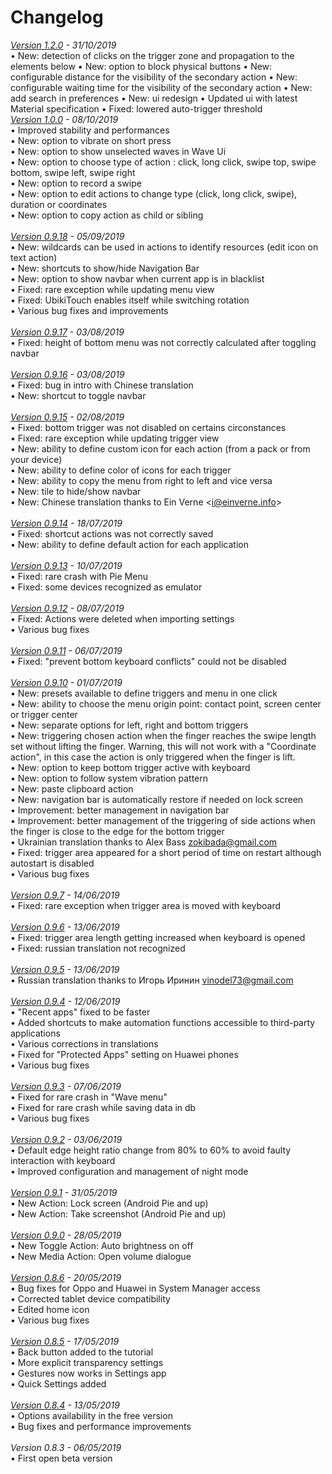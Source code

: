 # Changelog
<i><a href="https://github.com/toneiv/UbikiTouch/milestone/22?closed=1">Version 1.2.0</a> - 31/10/2019</i><br>
&bull; New: detection of clicks on the trigger zone and propagation to the elements below
&bull; New: option to block physical buttons
&bull; New: configurable distance for the visibility of the secondary action
&bull; New: configurable waiting time for the visibility of the secondary action
&bull; New: add search in preferences
&bull; New: ui redesign
&bull; Updated ui with latest Material specification
&bull; Fixed: lowered auto-trigger threshold
<br>
<i><a href="https://github.com/toneiv/UbikiTouch/milestone/21?closed=1">Version 1.0.0</a> - 08/10/2019</i><br>
&bull; Improved stability and performances<br>
&bull; New: option to vibrate on short press<br>
&bull; New: option to show unselected waves in Wave Ui<br>
&bull; New: option to choose type of action : click, long click, swipe top, swipe bottom, swipe left, swipe right<br>
&bull; New: option to record a swipe<br>
&bull; New: option to edit actions to change type (click, long click, swipe), duration or coordinates<br>
&bull; New: option to copy action as child or sibling<br>
<br>
<i><a href="https://github.com/toneiv/UbikiTouch/milestone/20?closed=1">Version 0.9.18</a> - 05/09/2019</i><br>
&bull; New: wildcards can be used in actions to identify resources (edit icon on text action)<br>
&bull; New: shortcuts to show/hide Navigation Bar<br>
&bull; New: option to show navbar when current app is in blacklist<br>
&bull; Fixed: rare exception while updating menu view<br>
&bull; Fixed: UbikiTouch enables itself while switching rotation<br>
&bull; Various bug fixes and improvements<br>
<br>
<i><a href="https://github.com/toneiv/UbikiTouch/milestone/19?closed=1">Version 0.9.17</a> - 03/08/2019</i><br>
&bull; Fixed: height of bottom menu was not correctly calculated after toggling navbar<br>
<br>
<i><a href="https://github.com/toneiv/UbikiTouch/milestone/18?closed=1">Version 0.9.16</a> - 03/08/2019</i><br>
&bull; Fixed: bug in intro with Chinese translation<br>
&bull; New: shortcut to toggle navbar<br>
<br>
<i><a href="https://github.com/toneiv/UbikiTouch/milestone/17?closed=1">Version 0.9.15</a> - 02/08/2019</i><br>
&bull; Fixed: bottom trigger was not disabled on certains circonstances<br>
&bull; Fixed: rare exception while updating trigger view<br>
&bull; New: ability to define custom icon for each action (from a pack or from your device)<br>
&bull; New: ability to define color of icons for each trigger<br>
&bull; New: ability to copy the menu from right to left and vice versa<br>
&bull; New: tile to hide/show navbar<br>
&bull; New: Chinese translation thanks to Ein Verne &lt;i@einverne.info&gt;<br>
<br>
<i><a href="https://github.com/toneiv/UbikiTouch/milestone/16?closed=1">Version 0.9.14</a> - 18/07/2019</i><br>
&bull; Fixed: shortcut actions was not correctly saved<br>
&bull; New: ability to define default action for each application<br>
<br>
<i><a href="https://github.com/toneiv/UbikiTouch/milestone/15?closed=1">Version 0.9.13</a> - 10/07/2019</i><br>
&bull; Fixed: rare crash with Pie Menu<br>
&bull; Fixed: some devices recognized as emulator<br>
<br>
<i><a href="https://github.com/toneiv/UbikiTouch/milestone/14?closed=1">Version 0.9.12</a> - 08/07/2019</i><br>
&bull; Fixed: Actions were deleted when importing settings<br>
&bull; Various bug fixes<br>
<br>
<i><a href="https://github.com/toneiv/UbikiTouch/milestone/13?closed=1">Version 0.9.11</a> - 06/07/2019</i><br>
&bull; Fixed: "prevent bottom keyboard conflicts" could not be disabled<br>
<br>
<i><a href="https://github.com/toneiv/UbikiTouch/milestone/12?closed=1">Version 0.9.10</a> - 01/07/2019</i><br>
&bull; New: presets available to define triggers and menu in one click<br>
&bull; New: ability to choose the menu origin point: contact point, screen center or trigger center<br>
&bull; New: separate options for left, right and bottom triggers<br>
&bull; New: triggering chosen action when the finger reaches the swipe length set without lifting the finger. Warning, this will not work with a "Coordinate action", in this case the action is only triggered when the finger is lift.<br>
&bull; New: option to keep bottom trigger active with keyboard<br>
&bull; New: option to follow system vibration pattern<br>
&bull; New: paste clipboard action<br>
&bull; New: navigation bar is automatically restore if needed on lock screen<br>
&bull; Improvement: better management in navigation bar<br>
&bull; Improvement: better management of the triggering of side actions when the finger is close to the edge for the bottom trigger<br>
&bull; Ukrainian translation thanks to Alex Bass <zokibada@gmail.com><br>
&bull; Fixed: trigger area appeared for a short period of time on restart although autostart is disabled<br>
&bull; Various bug fixes<br>
<br>
<i><a href="https://github.com/toneiv/UbikiTouch/milestone/11?closed=1">Version 0.9.7</a> - 14/06/2019</i><br>
&bull; Fixed: rare exception when trigger area is moved with keyboard<br>
<br>
<i><a href="https://github.com/toneiv/UbikiTouch/milestone/10?closed=1">Version 0.9.6</a> - 13/06/2019</i><br>
&bull; Fixed: trigger area length getting increased when keyboard is opened<br>
&bull; Fixed: russian translation not recognized<br>
<br>
<i><a href="https://github.com/toneiv/UbikiTouch/milestone/9?closed=1">Version 0.9.5</a> - 13/06/2019</i><br>
&bull; Russian translation thanks to Игорь Иринин <vinodel73@gmail.com><br>
<br>
<i><a href="https://github.com/toneiv/UbikiTouch/milestone/8?closed=1">Version 0.9.4</a> - 12/06/2019</i><br>
&bull; "Recent apps" fixed to be faster<br>
&bull; Added shortcuts to make automation functions accessible to third-party applications <br>
&bull; Various corrections in translations<br>
&bull; Fixed for "Protected Apps" setting on Huawei phones<br>
&bull; Various bug fixes<br>
<br>
<i><a href="https://github.com/toneiv/UbikiTouch/milestone/7?closed=1">Version 0.9.3</a> - 07/06/2019</i><br>
&bull; Fixed for rare crash in "Wave menu"<br>
&bull; Fixed for rare crash while saving data in db<br>
&bull; Various bug fixes<br>
<br>
<i><a href="https://github.com/toneiv/UbikiTouch/milestone/6?closed=1">Version 0.9.2</a> - 03/06/2019</i><br>
&bull; Default edge height ratio change from 80% to 60% to avoid faulty interaction with keyboard<br>
&bull; Improved configuration and management of night mode<br>
<br>
<i><a href="https://github.com/toneiv/UbikiTouch/milestone/5?closed=1">Version 0.9.1</a> - 31/05/2019</i><br>
&bull; New Action: Lock screen (Android Pie and up)<br>
&bull; New Action: Take screenshot (Android Pie and up)<br>
<br>
<i><a href="https://github.com/toneiv/UbikiTouch/milestone/4?closed=1">Version 0.9.0</a> - 28/05/2019</i><br>
&bull; New Toggle Action: Auto brightness on off<br>
&bull; New Media Action: Open volume dialogue<br>
<br>
<i><a href="https://github.com/toneiv/UbikiTouch/milestone/3?closed=1">Version 0.8.6</a> - 20/05/2019</i><br>
&bull; Bug fixes for Oppo and Huawei in System Manager access<br>
&bull; Corrected tablet device compatibility<br>
&bull; Edited home icon<br>
&bull; Various bug fixes<br>
<br>
<i><a href="https://github.com/toneiv/UbikiTouch/milestone/2?closed=1">Version 0.8.5</a> - 17/05/2019</i><br>
&bull; Back button added to the tutorial<br>
&bull; More explicit transparency settings<br>
&bull; Gestures now works in Settings app<br>
&bull; Quick Settings added<br>
<br>
<i><a href="https://github.com/toneiv/UbikiTouch/milestone/1?closed=1">Version 0.8.4</a> - 13/05/2019</i><br>
&bull; Options availability in the free version<br>
&bull; Bug fixes and performance improvements<br>
<br>
<i>Version 0.8.3 - 06/05/2019</i><br>
&bull; First open beta version<br>
<br>

